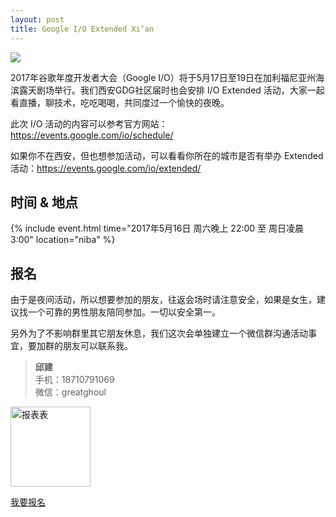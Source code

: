 ```yaml
---
layout: post
title: Google I/O Extended Xi’an
---
```


![](http://greatghoul.b0.upaiyun.com/1705/wNx3dVoVBbMl.png)

2017年谷歌年度开发者大会（Google I/O）将于5月17日至19日在加利福尼亚州海滨露天剧场举行。我们西安GDG社区届时也会安排 I/O Extended 活动，大家一起看直播，聊技术，吃吃喝喝，共同度过一个愉快的夜晚。

此次 I/O 活动的内容可以参考官方网站：<https://events.google.com/io/schedule/>

如果你不在西安，但也想参加活动，可以看看你所在的城市是否有举办 Extended 活动：<https://events.google.com/io/extended/>

## 时间 & 地点

{% include event.html
           time="2017年5月16日 周六晚上 22:00 至 周日凌晨 3:00"
           location="niba" %}

## 报名

由于是夜间活动，所以想要参加的朋友，往返会场时请注意安全，如果是女生，建议找一个可靠的男性朋友陪同参加。一切以安全第一。

另外为了不影响群里其它朋友休息，我们这次会单独建立一个微信群沟通活动事宜，要加群的朋友可以联系我。

> **邱建**  
> 手机：18710791069  
> 微信：greatghoul

<div class="text-center">
  <img src="http://greatghoul.b0.upaiyun.com/1705/5VPeQRt-XZrm.png" alt="报表表" width="128" />

  <p>
    <a href="https://jinshuju.net/f/P9lCEc" class="btn btn-success">我要报名</a>  
  </p>
</div>



